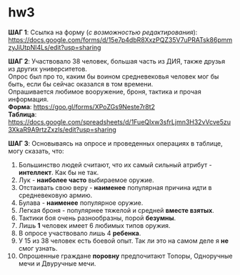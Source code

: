 # hw3
**ШАГ 1**: Ссылка на форму (*с возможностью редактирования*):   https://docs.google.com/forms/d/15e7p4dbR8XxzPQZ35V7uPRATsk86pmmzyJiUtpNI4Ls/edit?usp=sharing


**ШАГ 2**: Участвовало 38 человек, большая часть из ДИЯ, также друзья из других университетов.  
Опрос был про то, каким бы воином средневековья человек мог бы быть, если бы сейчас оказался в том времени.  
Опрашивается любимое вооружение, броня, тактика и прочая информация.  
**Форма**: https://goo.gl/forms/XPoZGs9Neste7r8t2  
**Таблица**: https://docs.google.com/spreadsheets/d/1FueQIxw3sfrLjmn3H32vVcve5zu3XkaR9A9rtzZxzls/edit?usp=sharing


**ШАГ 3**: Основываясь на опросе и проведенных операциях в таблице, могу сказать, что:  
1) Большинство людей считают, что их самый сильный атрибут - **интеллект**. Как бы не так.  
2) Лук - **наиболее часто** выбираемое оружие.  
3) Отстаивать свою веру - **наименее** популярная причина идти в средневековую армию.  
4) Булава - **наименее** популярное оружие.  
5) Легкая броня - популярнее тяжелой и средней **вместе взятых**.  
6) Тактики боя очень разнообразны, порой **безумны**.  
7) Лишь **1** человек имеет 6 любимых типов оружия.  
8) В опросе участвовало лишь 4 **ребенка**.  
9) У 15 из 38 человек есть боевой опыт. Так ли это на самом деле я **не** смог узнать.
10) Опрошенные граждане **поровну** предпочитают Топоры, Одноручные мечи и Двуручные мечи.
